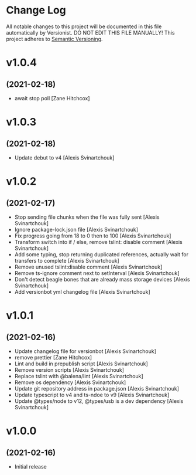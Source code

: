 # Change Log

All notable changes to this project will be documented in this file
automatically by Versionist. DO NOT EDIT THIS FILE MANUALLY!
This project adheres to [Semantic Versioning](http://semver.org/).

# v1.0.4
## (2021-02-18)

* await stop poll [Zane Hitchcox]

# v1.0.3
## (2021-02-18)

* Update debut to v4 [Alexis Svinartchouk]

# v1.0.2
## (2021-02-17)

* Stop sending file chunks when the file was fully sent [Alexis Svinartchouk]
* Ignore package-lock.json file [Alexis Svinartchouk]
* Fix progress going from 18 to 0 then to 100 [Alexis Svinartchouk]
* Transform switch into if / else, remove tslint: disable comment [Alexis Svinartchouk]
* Add some typing, stop returning duplicated references, actually wait for transfers to complete [Alexis Svinartchouk]
* Remove unused tslint:disable comment [Alexis Svinartchouk]
* Remove ts-ignore comment next to setInterval [Alexis Svinartchouk]
* Don't detect beagle bones that are already mass storage devices [Alexis Svinartchouk]
* Add versionbot yml changelog file [Alexis Svinartchouk]

# v1.0.1
## (2021-02-16)

* Update changelog file for versionbot [Alexis Svinartchouk]
* remove prettier [Zane Hitchcox]
* Lint and build in prepublish script [Alexis Svinartchouk]
* Remove version scripts [Alexis Svinartchouk]
* Replace tslint with @balena/lint [Alexis Svinartchouk]
* Remove os dependency [Alexis Svinartchouk]
* Update git repository address in package.json [Alexis Svinartchouk]
* Update typescript to v4 and ts-ndoe to v9 [Alexis Svinartchouk]
* Update @types/node to v12, @types/usb is a dev dependency [Alexis Svinartchouk]

# v1.0.0
## (2021-02-16)

* Initial release
